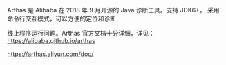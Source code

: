 Arthas 是 Alibaba 在 2018 年 9 月开源的 Java 诊断工具。支持 JDK6+， 采用命令行交互模式，可以方便的定位和诊断

线上程序运行问题。Arthas 官方文档十分详细，详见：https://alibaba.github.io/arthas



https://arthas.aliyun.com/doc/